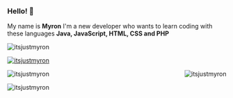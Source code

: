 ### Hello! 👋

My name is **Myron** I'm a new developer who wants to learn coding with these languages **Java, JavaScript, HTML, CSS and PHP**



<p align="left"> <img src="https://komarev.com/ghpvc/?username=itsjustmyron&label=Profile%20views&color=0e75b6&style=flat" alt="itsjustmyron" /> </p>

<p align="left"> <a href="https://github.com/ryo-ma/github-profile-trophy"><img src="https://github-profile-trophy.vercel.app/?username=itsjustmyron" alt="itsjustmyron" /></a> </p>


<p><img align="left" src="https://github-readme-stats.vercel.app/api/top-langs?username=itsjustmyron&show_icons=true&locale=en&layout=compact" alt="itsjustmyron" /></p>

<p>&nbsp;<img align="right" src="https://github-readme-stats.vercel.app/api?username=itsjustmyron&show_icons=true&locale=en" alt="itsjustmyron" /></p>

<p><img align="center" src="https://github-readme-streak-stats.herokuapp.com/?user=itsjustmyron&" alt="itsjustmyron" /></p>
